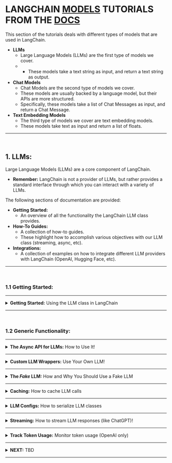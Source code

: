 <br>

# LANGCHAIN <u>MODELS</u> TUTORIALS FROM THE <a href="https://python.langchain.com/en/latest/getting_started/getting_started.html">DOCS</a>

This section of the tutorials deals with different types of models that are used in LangChain.

* **LLMs**
    * Large Language Models (LLMs) are the first type of models we cover. 
    * * These models take a text string as input, and return a text string as output.
* **Chat Models**
  * Chat Models are the second type of models we cover. 
  * These models are usually backed by a language model, but their APIs are more structured. 
  * Specifically, these models take a list of Chat Messages as input, and return a Chat Message.
* **Text Embedding Models**
  * The third type of models we cover are text embedding models. 
  * These models take text as input and return a list of floats.

---

<br>

## 1. LLMs: 

Large Language Models (LLMs) are a core component of LangChain. 
* **Remember:** LangChain is not a provider of LLMs, but rather provides a standard interface through which you can interact with a variety of LLMs.

The following sections of documentation are provided:
* **Getting Started:** 
  * An overview of all the functionality the LangChain LLM class provides.
* **How-To Guides:** 
  * A collection of how-to guides. 
  * These highlight how to accomplish various objectives with our LLM class (streaming, async, etc).
* **Integrations:** 
  * A collection of examples on how to integrate different LLM providers with LangChain (OpenAI, Hugging Face, etc).

---

<br>

### 1.1 Getting Started: 

---


<details>
<summary><b>Getting Started:</b> Using the LLM class in LangChain</summary>

This notebook goes over how to use the LLM class in LangChain.

The LLM class is a class designed for interfacing with LLMs. There are lots of LLM providers (OpenAI, Cohere, Hugging Face, etc) - this class is designed to provide a standard interface for all of them. In this part of the documentation, we will focus on generic LLM functionality. For details on working with a specific LLM wrapper, please see the examples in the How-To section.

For this notebook, we will work with an OpenAI LLM wrapper, although the functionalities highlighted are generic for all LLM types.

```python
from langchain.llms import OpenAI
llm = OpenAI(model_name="text-ada-001", n=2, best_of=2)
```

<b>Generate Text:</b> The most basic functionality an LLM has is just the ability to call it, passing in a string and getting back a string.

```python
llm("Tell me a joke")
'\n\nWhy did the chicken cross the road?\n\nTo get to the other side.'
```

<b>Generate:</b> More broadly, you can call it with a list of inputs, getting back a more complete response than just the text. This complete response includes things like multiple top responses, as well as LLM provider specific information

```python
llm_result = llm.generate(["Tell me a joke", "Tell me a poem"]*15)
len(llm_result.generations)
30
llm_result.generations[0]
[Generation(text='\n\nWhy did the chicken cross the road?\n\nTo get to the other side!'),
 Generation(text='\n\nWhy did the chicken cross the road?\n\nTo get to the other side.')]
llm_result.generations[-1]
[Generation(text="\n\nWhat if love neverspeech\n\nWhat if love never ended\n\nWhat if love was only a feeling\n\nI'll never know this love\n\nIt's not a feeling\n\nBut it's what we have for each other\n\nWe just know that love is something strong\n\nAnd we can't help but be happy\n\nWe just feel what love is for us\n\nAnd we love each other with all our heart\n\nWe just don't know how\n\nHow it will go\n\nBut we know that love is something strong\n\nAnd we'll always have each other\n\nIn our lives."),
 Generation(text='\n\nOnce upon a time\n\nThere was a love so pure and true\n\nIt lasted for centuries\n\nAnd never became stale or dry\n\nIt was moving and alive\n\nAnd the heart of the love-ick\n\nIs still beating strong and true.')]
```

You can also access provider specific information that is returned. This information is NOT standardized across providers.

```python
llm_result.llm_output
{'token_usage': {'completion_tokens': 3903,
  'total_tokens': 4023,
  'prompt_tokens': 120}}
```

<b>Number of Tokens:</b> You can also estimate how many tokens a piece of text will be in that model. This is useful because models have a context length (and cost more for more tokens), which means you need to be aware of how long the text you are passing in is.

Notice that by default the tokens are estimated using a HuggingFace tokenizer.

```python
llm.get_num_tokens("what a joke")
3
```

</details>

---

<br>

### 1.2 Generic Functionality: 

---

<details>
<summary><b>The Async API for LLMs:</b> How to Use It!</summary>

LangChain provides async support for LLMs by leveraging the 
<b><a href="https://docs.python.org/3/library/asyncio.html">asyncio</a></b> library. 
Async support is particularly useful for calling multiple LLMs concurrently, as these calls are network-bound. 

Currently, `OpenAI`, `PromptLayerOpenAI`, `ChatOpenAI`, and `Anthropic` are supported, 
but async support for other LLMs is on the roadmap.

You can use the **`agenerate`** method to call an OpenAI LLM asynchronously.

```python
import time
import asyncio

from langchain.llms import OpenAI

def generate_serially():
    llm = OpenAI(temperature=0.9)
    for _ in range(10):
        resp = llm.generate(["Hello, how are you?"])
        print(resp.generations[0][0].text)


async def async_generate(llm):
    resp = await llm.agenerate(["Hello, how are you?"])
    print(resp.generations[0][0].text)


async def generate_concurrently():
    llm = OpenAI(temperature=0.9)
    tasks = [async_generate(llm) for _ in range(10)]
    await asyncio.gather(*tasks)


s = time.perf_counter()
# If running this outside of Jupyter, use asyncio.run(generate_concurrently())
await generate_concurrently() 
elapsed = time.perf_counter() - s
print('\033[1m' + f"Concurrent executed in {elapsed:0.2f} seconds." + '\033[0m')

s = time.perf_counter()
generate_serially()
elapsed = time.perf_counter() - s
print('\033[1m' + f"Serial executed in {elapsed:0.2f} seconds." + '\033[0m')
```

Example output:

```terminal
I'm doing well, thank you. How about you?

I'm doing well, thank you. How about you?

I'm doing well, how about you?

I'm doing well, thank you. How about you?

I'm doing well, thank you. How about you?

I'm doing well, thank you. How about yourself?

I'm doing well, thank you! How about you?

I'm doing well, thank you. How about you?

I'm doing well, thank you! How about you?

I'm doing well, thank you. How about you?
Concurrent executed in 1.39 seconds.

I'm doing well, thank you. How about you?

I'm doing well, thank you. How about you?

I'm doing well, thank you. How about you?

I'm doing well, thank you. How about you?

I'm doing well, thank you. How about yourself?

I'm doing well, thanks for asking. How about you?

I'm doing well, thanks! How about you?

I'm doing well, thank you. How about you?

I'm doing well, thank you. How about yourself?

I'm doing well, thanks for asking. How about you?
Serial executed in 5.77 seconds.
```

</details>

---

<details>
<summary><b>Custom LLM Wrappers:</b> Use Your Own LLM!</summary>

You can create a custom LLM wrapper, in case you want to use your own LLM or a different wrapper 
than one that is supported in LangChain.

There is only one required thing that a custom LLM needs to implement:
* A **`_call`** method that takes in a string, some optional stop words, and returns a string

There is a second optional thing it can implement:
* An **`_identifying_params`** property that is used to help with printing of this class. 
* Should return a dictionary.

Let’s implement a very simple custom LLM that just returns the first N characters of the input.

```python
from langchain.llms.base import LLM
from typing import Optional, List, Mapping, Any
```

```python
class CustomLLM(LLM):
    
    n: int
        
    @property
    def \_llm\_type(self) \-> str:
        return "custom"
    
    def \_call(self, prompt: str, stop: Optional\[List\[str\]\] \= None) \-> str:
        if stop is not None:
            raise ValueError("stop kwargs are not permitted.")
        return prompt\[:self.n\]
    
    @property
    def \_identifying\_params(self) \-> Mapping\[str, Any\]:
        """Get the identifying parameters."""
        return {"n": self.n}
```

We can now use this as an any other LLM.

```python
llm \= CustomLLM(n\=10)
```

```python
llm("This is a foobar thing")
```

```python
'This is a '
```

We can also print the LLM and see its custom print.

```python
print(llm)
```

CustomLLM

```python
Params: {'n': 10}
```

</details>

---

<details>
<summary><b>The <i>Fake</i> LLM:</b> How and Why You Should Use a Fake LLM</summary>

We expose a fake LLM class that can be used for testing. This allows you to mock out calls to the LLM and simulate 
what would happen if the LLM responded in a certain way.

We start this with using the FakeLLM in an agent.

```python
from langchain.llms.fake import FakeListLLM
```

```python
from langchain.agents import load_tools
from langchain.agents import initialize_agent
from langchain.agents import AgentType
```

```python
tools = load_tools(["python_repl"])
```

```python
responses=[
    "Action: Python REPL\nAction Input: print(2 + 2)",
    "Final Answer: 4"
]
llm = FakeListLLM(responses=responses)
```

```python
agent = initialize_agent(tools, llm, agent=AgentType.ZERO_SHOT_REACT_DESCRIPTION, verbose=True)
```

```python
agent.run("whats 2 + 2")
```

```terminal
> Entering new AgentExecutor chain...
Action: Python REPL
Action Input: print(2 + 2)
Observation: 4

Thought:Final Answer: 4

> Finished chain.
```

```terminal
'4'
```

</details>

---

<details>
<summary><b>Caching:</b> How to cache LLM calls</summary>

This script will cover how to cache results of individual LLM calls.

**In Memory Cache**

This section demonstrates how to use an in-memory cache for LLM calls. 
* When using an in-memory cache, the results of LLM calls are stored in memory for quick retrieval.
* The first time an LLM call is made, the result will be fetched from the API and then stored in the cache. 
* Subsequent calls with the same prompt will return the cached result, significantly reducing the response time.

```python
import langchain
from langchain.llms import OpenAI
from langchain.cache import InMemoryCache
langchain.llm_cache = InMemoryCache()
```

```python
# To make the caching really obvious, lets use a slower model.
llm = OpenAI(model_name="text-davinci-002", n=2, best_of=2)
```

```python
%%time
# The first time, it is not yet in cache, so it should take longer
llm("Tell me a joke")
```

```terminal
CPU times: user 30.7 ms, sys: 18.6 ms, total: 49.3 ms
Wall time: 791 ms
```

```python
"\n\nWhy couldn't the bicycle stand up by itself? Because it was...two tired!"
```

```python
%%time
# The second time it is, so it goes faster
llm("Tell me a joke")
```

```terminal
CPU times: user 80 µs, sys: 0 ns, total: 80 µs
Wall time: 83.9 µs
```

```python
"\n\nWhy couldn't the bicycle stand up by itself? Because it was...two tired!"
```

**SQLite Cache**

This section demonstrates how to use a SQLite cache for LLM calls. 
* SQLite caching stores the results of LLM calls in an SQLite database file. 
* This allows for persistent caching, even if the program is restarted. 
* The first time an LLM call is made, the result will be fetched from the API and then stored in the cache. 
* Subsequent calls with the same prompt will return the cached result, reducing response time.

```python
!rm .langchain.db
```

```python
# We can do the same thing with a SQLite cache
from langchain.cache import SQLiteCache
langchain.llm_cache = SQLiteCache(database_path=".langchain.db")
```

```python
%%time
# The first time, it is not yet in cache, so it should take longer
llm("Tell me a joke")
```

```terminal
CPU times: user 17 ms, sys: 9.76 ms, total: 26.7 ms
Wall time: 825 ms
```

```python
'\n\nWhy did the chicken cross the road?\n\nTo get to the other side.'
```

```python
%%time
# The second time it is, so it goes faster
llm("Tell me a joke")
```

```terminal
CPU times: user 2.46 ms, sys: 1.23 ms, total: 3.7 ms
Wall time: 2.67 ms
```
    
```python
'\n\nWhy did the chicken cross the road?\n\nTo get to the other side.'
```

**Redis Cache**

This section demonstrates how to use a Redis cache for LLM calls. 
* Redis caching stores the results of LLM calls in a Redis data store. 
* This allows for distributed caching, making it useful for applications running on multiple servers. 
* The first time an LLM call is made, the result will be fetched from the API and then stored in the cache. 
* Subsequent calls with the same prompt will return the cached result, reducing response time. 
* *Note that a local Redis instance must be running to use this cache.*

```python
# We can do the same thing with a Redis cache
# (make sure your local Redis instance is running first before running this example)
from redis import Redis
from langchain.cache import RedisCache
langchain.llm_cache = RedisCache(redis_=Redis())
```

```python
%%time
# The first time, it is not yet in cache, so it should take longer
llm("Tell me a joke")
```

```python
%%time
# The second time it is, so it goes faster
llm("Tell me a joke")
```

**SQLAlchemy Cache**

This section shows how to use an SQLAlchemy Cache to cache LLM calls in any SQL database supported by SQLAlchemy. 
* This enables you to use a variety of SQL databases, including PostgreSQL, MySQL, and SQLite, for caching purposes. 
* To use this cache, you must create an appropriate database connection using SQLAlchemy's **`create_engine`** function.

```python
# You can use SQLAlchemyCache to cache with any SQL database supported by SQLAlchemy.

# from langchain.cache import SQLAlchemyCache
# from sqlalchemy import create_engine

# engine = create_engine("postgresql://postgres:postgres@localhost:5432/postgres")
# langchain.llm_cache = SQLAlchemyCache(engine)
```

**Custom SQLAlchemy Schemas**

This section demonstrates how to create a custom SQLAlchemy schema for caching LLM calls. 
* By defining your own declarative **`SQLAlchemyCache`** child class, you can customize the schema used for caching. 

This example shows how to create a full-text indexed LLM cache using PostgreSQL.

```python
# You can define your own declarative SQLAlchemyCache child class to customize the schema used for caching. For example, to support high-speed fulltext prompt indexing with Postgres, use:

from sqlalchemy import Column, Integer, String, Computed, Index, Sequence
from sqlalchemy import create_engine
from sqlalchemy.ext.declarative import declarative_base
from sqlalchemy_utils import TSVectorType
from langchain.cache import SQLAlchemyCache

Base = declarative_base()


class FulltextLLMCache(Base):  # type: ignore
    """Postgres table for fulltext-indexed LLM Cache"""

    __tablename__ = "llm_cache_fulltext"
    id = Column(Integer, Sequence('cache_id'), primary_key=True)
    prompt = Column(String, nullable=False)
    llm = Column(String, nullable=False)
    idx = Column(Integer)
    response = Column(String)
    prompt_tsv = Column(TSVectorType(), Computed("to_tsvector('english', llm || ' ' || prompt)", persisted=True))
    __table_args__ = (
        Index("idx_fulltext_prompt_tsv", prompt_tsv, postgresql_using="gin"),
    )

engine = create_engine("postgresql://postgres:postgres@localhost:5432/postgres")
langchain.llm_cache = SQLAlchemyCache(engine, FulltextLLMCache)
```

**Optional Caching**

This section demonstrates how to disable caching for specific LLMs. 
* You may want to disable caching for certain LLMs in cases where you expect the results to change frequently or when you want to save memory or storage space. 
* In this example, caching is disabled for a specific LLM, and you can see that the response time is consistent between the first and second calls.
  * NOTE: In the example below, even though global caching is enabled, we turn it off for a specific LLM

```python
llm = OpenAI(model_name="text-davinci-002", n=2, best_of=2, cache=False)
```

```python
%%time
llm("Tell me a joke")
```

```terminal
CPU times: user 5.8 ms, sys: 2.71 ms, total: 8.51 ms
Wall time: 745 ms
```

```python
'\n\nWhy did the chicken cross the road?\n\nTo get to the other side!'
```

```python
%%time
llm("Tell me a joke")
```

```terminal
CPU times: user 4.91 ms, sys: 2.64 ms, total: 7.55 ms
Wall time: 623 ms
```

```python
'\n\nTwo guys stole a calendar. They got six months each.'
```

**Optional Caching in Chains**

This section demonstrates how to disable caching for particular nodes in chains. 
* You can control caching behavior at different stages of a chain, allowing you to optimize caching for specific parts of your pipeline. In this example, caching is enabled for the map-step of a map-reduce chain but disabled for the reduce step, demonstrating how caching can be fine-tuned within a single chain.

You can also turn off caching for particular nodes in chains. 
* Because of certain interfaces, its often easier to construct the chain first, and then edit the LLM afterwards.

As an example, we will load a summarizer map-reduce chain. 
* We will cache results for the map-step, but then not freeze it for the combine step.

```python
llm = OpenAI(model_name="text-davinci-002")
no_cache_llm = OpenAI(model_name="text-davinci-002", cache=False)
```

```python
from langchain.text_splitter import CharacterTextSplitter
from langchain.chains.mapreduce import MapReduceChain

text_splitter = CharacterTextSplitter()
```

```python
with open('../../../state_of_the_union.txt') as f:
    state_of_the_union = f.read()
texts = text_splitter.split_text(state_of_the_union)
```

```python
from langchain.docstore.document import Document
docs = [Document(page_content=t) for t in texts[:3]]
from langchain.chains.summarize import load_summarize_chain
```

```python
chain = load_summarize_chain(llm, chain_type="map_reduce", reduce_llm=no_cache_llm)
```

```python
%%time
chain.run(docs)
```

```terminal
CPU times: user 452 ms, sys: 60.3 ms, total: 512 ms
Wall time: 5.09 s
```

```python
'\n\nPresident Biden is discussing the American Rescue Plan and the Bipartisan Infrastructure Law, which will create jobs and help Americans. He also talks about his vision for America, which includes investing in education and infrastructure. In response to Russian aggression in Ukraine, the United States is joining with European allies to impose sanctions and isolate Russia. American forces are being mobilized to protect NATO countries in the event that Putin decides to keep moving west. The Ukrainians are bravely fighting back, but the next few weeks will be hard for them. Putin will pay a high price for his actions in the long run. Americans should not be alarmed, as the United States is taking action to protect its interests and allies.'
```

When we run it again, we see that it runs substantially faster but the final answer is different. 
This is due to caching at the map steps, but not at the reduce step.

```python
%%time
chain.run(docs)
```

```terminal
CPU times: user 11.5 ms, sys: 4.33 ms, total: 15.8 ms
Wall time: 1.04 s
```

```python
'\n\nPresident Biden is discussing the American Rescue Plan and the Bipartisan Infrastructure Law, which will create jobs and help Americans. He also talks about his vision for America, which includes investing in education and infrastructure.'
```

</details>

---

<details>
<summary><b>LLM Configs:</b> How to serialize LLM classes</summary>

We want to know how to write and read an LLM Configuration to and from disk. 
* This is useful if you want to save the configuration for a given LLM (e.g., the provider, the temperature, etc).
* We did not write a specific tutorial for this. However, we added a helper function for both json and yaml

```python
from langchain.llms import OpenAI
from langchain.llms.loading import load_llm
```

**Loading From Disk**

LLMs can be saved on disk in two formats: 
* json
* yaml
 
No matter the extension, they are loaded in the same way.


```terminal
!cat llm.json

{
    "model_name": "text-davinci-003",
    "temperature": 0.7,
    "max_tokens": 256,
    "top_p": 1.0,
    "frequency_penalty": 0.0,
    "presence_penalty": 0.0,
    "n": 1,
    "best_of": 1,
    "request_timeout": null,
    "_type": "openai"
}
```

Load with:

```python
llm = load_llm("llm.json")
```

```terminal
!cat llm.yaml

_type: openai
best_of: 1
frequency_penalty: 0.0
max_tokens: 256
model_name: text-davinci-003
n: 1
presence_penalty: 0.0
request_timeout: null
temperature: 0.7
top_p: 1.0
```

Load with:

```python
llm = load_llm("llm.yaml")
```

**Saving To Disk**

If you want to go from a LLM in memory to a serialized version of it, you can do so easily by calling the 
**`.save method`**. 
* Again, this supports both json and yaml.

```python
llm.save("llm.json")

# OR 

llm.save("llm.yaml")
```
</details>

---

<details>
<summary><b>Streaming:</b> How to stream LLM responses (like ChatGPT)!</summary>

LangChain provides streaming support for LLMs. Currently, we only support streaming for the `OpenAI` 
and `ChatOpenAI` LLM implementation, but streaming support for other LLM implementations is on the roadmap. 
* To utilize streaming, use a [**`CallbackHandler`**](https://github.com/hwchase17/langchain/blob/master/langchain/callbacks/base.py) that implements `on_llm_new_token`. 
* In this example, we are using `StreamingStdOutCallbackHandler`.

```python
from langchain.llms import OpenAI
from langchain.chat_models import ChatOpenAI
from langchain.callbacks.base import CallbackManager
from langchain.callbacks.streaming_stdout import StreamingStdOutCallbackHandler
from langchain.schema import HumanMessage


llm = OpenAI(streaming=True, callback_manager=CallbackManager([StreamingStdOutCallbackHandler()]), verbose=True, temperature=0)
resp = llm("Write me a song about sparkling water.")
```

```text
Verse 1
I'm sippin' on sparkling water,
It's so refreshing and light,
It's the perfect way to quench my thirst
On a hot summer night.

Chorus
Sparkling water, sparkling water,
It's the best way to stay hydrated,
It's so crisp and so clean,
It's the perfect way to stay refreshed.

Verse 2
I'm sippin' on sparkling water,
It's so bubbly and bright,
It's the perfect way to cool me down
On a hot summer night.

Chorus
Sparkling water, sparkling water,
It's the best way to stay hydrated,
It's so crisp and so clean,
It's the perfect way to stay refreshed.

Verse 3
I'm sippin' on sparkling water,
It's so light and so clear,
It's the perfect way to keep me cool
On a hot summer night.

Chorus
Sparkling water, sparkling water,
It's the best way to stay hydrated,
It's so crisp and so clean,
It's the perfect way to stay refreshed.
```

We still have access to the end `LLMResult` if using `generate`. 
* However, `token_usage` is not currently supported for streaming.

```python
llm.generate(["Tell me a joke."])
```

```text
Q: What did the fish say when it hit the wall?
A: Dam!
```

```terminal
LLMResult(generations=[[Generation(text='\n\nQ: What did the fish say when it hit the wall?\nA: Dam!', generation_info={'finish_reason': None, 'logprobs': None})]], llm_output={'token_usage': {}})
```

Here’s an example with **`ChatOpenAI`**:

```python
chat = ChatOpenAI(streaming=True, callback_manager=CallbackManager([StreamingStdOutCallbackHandler()]), verbose=True, temperature=0)
resp = chat([HumanMessage(content="Write me a song about sparkling water.")])
```

```text
Verse 1:
Bubbles rising to the top
A refreshing drink that never stops
Clear and crisp, it's pure delight
A taste that's sure to excite

Chorus:
Sparkling water, oh so fine
A drink that's always on my mind
With every sip, I feel alive
Sparkling water, you're my vibe

Verse 2:
No sugar, no calories, just pure bliss
A drink that's hard to resist
It's the perfect way to quench my thirst
A drink that always comes first

Chorus:
Sparkling water, oh so fine
A drink that's always on my mind
With every sip, I feel alive
Sparkling water, you're my vibe

Bridge:
From the mountains to the sea
Sparkling water, you're the key
To a healthy life, a happy soul
A drink that makes me feel whole

Chorus:
Sparkling water, oh so fine
A drink that's always on my mind
With every sip, I feel alive
Sparkling water, you're my vibe

Outro:
Sparkling water, you're the one
A drink that's always so much fun
I'll never let you go, my friend
Sparkling
```

</details>

---

<details>
<summary><b>Track Token Usage:</b> Monitor token usage (OpenAI only)</summary>


This script will go over how to track your token usage for specific calls. 
* It is currently only implemented for the OpenAI API.

Let’s first look at an extremely simple example of tracking token usage for a single LLM call.

```python
from langchain.llms import OpenAI
from langchain.callbacks import get_openai_callback

llm = OpenAI(model_name="text-davinci-002", n=2, best_of=2)

with get_openai_callback() as cb:
    result = llm("Tell me a joke")
    print(cb.total_tokens)
```

```text
42
```

Anything inside the context manager will get tracked. 

Here’s an example of using it to track multiple calls in sequence.

```python
with get_openai_callback() as cb:
    result = llm("Tell me a joke")
    result2 = llm("Tell me a joke")
    print(cb.total_tokens)
```

```text
83
```

If a chain or agent with multiple steps in it is used, it will track all those steps.

```python
from langchain.agents import load_tools
from langchain.agents import initialize_agent
from langchain.llms import OpenAI

llm = OpenAI(temperature=0)
tools = load_tools(["serpapi", "llm-math"], llm=llm)
agent = initialize_agent(tools, llm, agent="zero-shot-react-description", verbose=True)
with get_openai_callback() as cb:
    response = agent.run("Who is Olivia Wilde's boyfriend? What is his current age raised to the 0.23 power?")
    print(cb.total_tokens)
```

```text
> Entering new AgentExecutor chain...
 I need to find out who Olivia Wilde's boyfriend is and then calculate his age raised to the 0.23 power.
Action: Search
Action Input: "Olivia Wilde boyfriend"
Observation: Jason Sudeikis
Thought: I need to find out Jason Sudeikis' age
Action: Search
Action Input: "Jason Sudeikis age"
Observation: 47 years
Thought: I need to calculate 47 raised to the 0.23 power
Action: Calculator
Action Input: 47^0.23
Observation: Answer: 2.4242784855673896

Thought: I now know the final answer
Final Answer: Jason Sudeikis, Olivia Wilde's boyfriend, is 47 years old and his age raised to the 0.23 power is 2.4242784855673896.

> Finished chain.
1465
```

</details>

---

<details>
<summary><b>NEXT:</b> TBD</summary>


</details>

---

